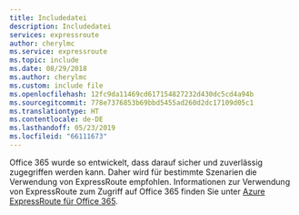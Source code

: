 ```yaml
---
title: Includedatei
description: Includedatei
services: expressroute
author: cherylmc
ms.service: expressroute
ms.topic: include
ms.date: 08/29/2018
ms.author: cherylmc
ms.custom: include file
ms.openlocfilehash: 12fc9da11469cd617154827232d430dc5cd4a94b
ms.sourcegitcommit: 778e7376853b69bbd5455ad260d2dc17109d05c1
ms.translationtype: HT
ms.contentlocale: de-DE
ms.lasthandoff: 05/23/2019
ms.locfileid: "66111673"
---
```

Office 365 wurde so entwickelt, dass darauf sicher und zuverlässig zugegriffen werden kann. Daher wird für bestimmte Szenarien die Verwendung von ExpressRoute empfohlen. Informationen zur Verwendung von ExpressRoute zum Zugriff auf Office 365 finden Sie unter [Azure ExpressRoute für Office 365](https://aka.ms/ExpressRouteOffice365).